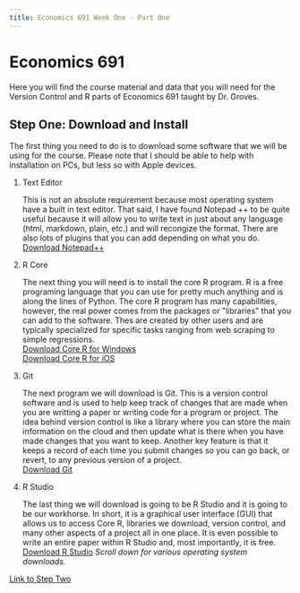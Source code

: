 ```yaml
---
title: Economics 691 Week One - Part One
---
```


# Economics 691
Here you will find the course material and data that you will need for the Version Control and R parts of Economics 691 taught by Dr. Groves.

## Step One: Download and Install
The first thing you need to do is to download some software that we will be using for the course. Please note that I should be able to help with installation on PCs, but less so with Apple devices.
1. Text Editor

   This is not an absolute requirement because most operating system have a built in text editor. That said, I have found Notepad ++ to be quite useful because it will allow you to write text in just about any language (html, markdown, plain, etc.) and will recongize the format. There are also lots of plugins that you can add depending on what you do.  
   [Download Notepad++](https://notepad-plus-plus.org/downloads/)

2. R Core

   The next thing you will need is to install the core R program. R is a free programing language that you can use for pretty much anything and is along the lines of Python. The core R program has many capabilities, however, the real power comes from the packages or "libraries" that you can add to the software. Thes are created by other users and are typically specialized for specific tasks ranging from web scraping to simple regressions.  
   [Download Core R for Windows](https://cran.r-project.org/bin/windows/base/)  
   [Download Core R for iOS](https://cran.r-project.org/bin/macosx/)

3. Git

   The next program we will download is Git. This is a version control software and is used to help keep track of changes that are made when you are writting a paper or writing code for a program or project. The idea behind version control is like a library where you can store the main information on the cloud and then update what is there when you have made changes that you want to keep. Another key feature is that it keeps a record of each time you submit changes so you can go back, or revert, to any previous version of a project.  
   [Download Git](https://gitforwindows.org/](https://git-scm.com/downloads)https://git-scm.com/downloads)  

4. R Studio

   The last thing we will download is going to be R Studio and it is going to be our workhorse. In short, it is a graphical user interface (GUI) that allows us to access Core R, libraries we download, version control, and many other aspects of a project all in one place. It is even possible to write an entire paper within R Studio and, most importantly, it is free.  
   [Download R Studio](https://posit.co/download/rstudio-desktop/) *Scroll down for various operating system downloads.*


[Link to Step Two](./_pages/Step_two.md)


